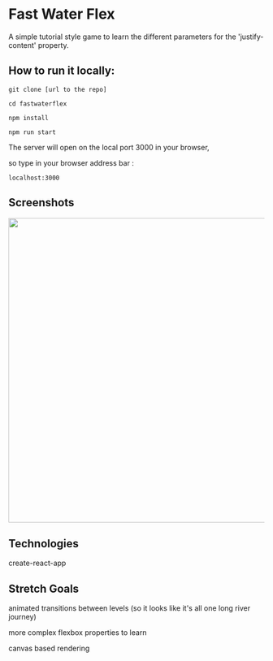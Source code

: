 # Fast Water Flex

A simple tutorial style game to learn the different parameters for the 'justify-content' property.

## How to run it locally:

```
git clone [url to the repo]

cd fastwaterflex

npm install

npm run start
```

The server will open on the local port 3000 in your browser,

so type in your browser address bar :
```
localhost:3000
```


## Screenshots

<img src="https://www.gitrepos.com/reponame/subfolder/image.jpeg" width="600">


## Technologies

create-react-app


## Stretch Goals

animated transitions between levels (so it looks like it's all one long river journey)

more complex flexbox properties to learn

canvas based rendering
